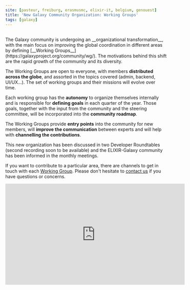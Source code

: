 ```yaml
---
site: [pasteur, freiburg, erasmusmc, elixir-it, belgium, genouest]
title: 'New Galaxy Community Organization: Working Groups'
tags: [galaxy]
---
```


<br>
The Galaxy community is undergoing an __organizational transformation__, with the main focus on improving the global coordination in different areas by defining [__Working Groups__](https://galaxyproject.org/community/wg/). The motivations behind this shift are the rapid growth of the community and its diversity.

The Working Groups are open to everyone, with members __distributed across the globe__, and assorted in the topics covered  (admin, backend, UI/UX...). The set of working groups and their missions will evolve over time.

Each working group has the __autonomy__ to organize themselves internally and is responsible for __defining goals__ in each quarter of the year. Those goals, together with the input from the community and the steering committee, will be incorporated into the __community roadmap__.

The Working Groups provide __entry points__ into the community for new members, will __improve the communication__ between experts and will help with __channelling the contributions__. 

This new organization has been discussed in two Developer Roundtables (second recording soon to be available) and the ELIXIR-Galaxy community has been informed in the monthly meetings.

If you want to contribute to a particular area, there are channels to get in touch with each [Working Group](https://galaxyproject.org/community/wg/). Please don't hesitate to [contact us](mailto:galaxy@informatik.uni-freiburg.de) if you have questions or concerns.

<iframe width="560" height="315" src="https://www.youtube.com/embed/V87OdtdRLJM" frameborder="0" allow="accelerometer; autoplay; clipboard-write; encrypted-media; gyroscope; picture-in-picture" allowfullscreen></iframe>

<br>



